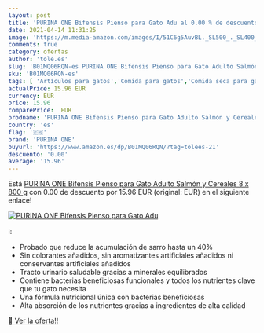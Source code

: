 ```yaml
---
layout: post
title: 'PURINA ONE Bifensis Pienso para Gato Adu al 0.00 % de descuento'
date: 2021-04-14 11:31:25
image: 'https://m.media-amazon.com/images/I/51C6g5AuvBL._SL500_._SL400_.jpg'
comments: true
category: ofertas
author: 'tole.es'
slug: 'B01MQ06RQN-es PURINA ONE Bifensis Pienso para Gato Adulto Salmón y...'
sku: 'B01MQ06RQN-es'
tags: [ 'Artículos para gatos','Comida para gatos','Comida seca para gatos','Productos para mascotas','purina','purina one', ]
actualPrice: 15.96 EUR
currency: EUR
price: 15.96
comparePrice:  EUR
prodname: 'PURINA ONE Bifensis Pienso para Gato Adulto Salmón y Cereales 8 x 800 g'
country: 'es'
flag: '🇪🇸'
brand: 'PURINA ONE'
buyurl: 'https://www.amazon.es/dp/B01MQ06RQN/?tag=tolees-21'
descuento: '0.00'
average: '15.96'
---
```


Está [PURINA ONE Bifensis Pienso para Gato Adulto Salmón y Cereales 8 x 800 g](https://www.amazon.es/dp/B01MQ06RQN/?tag=tolees-21) con 0.00 de descuento por 15.96 EUR (original:  EUR) en el siguiente enlace!

[![PURINA ONE Bifensis Pienso para Gato Adu](https://m.media-amazon.com/images/I/51C6g5AuvBL._SL500_._SL400_.jpg)](https://www.amazon.es/dp/B01MQ06RQN/?tag=tolees-21)

ℹ️:

- Probado que reduce la acumulación de sarro hasta un 40%
- Sin colorantes añadidos, sin aromatizantes artificiales añadidos ni conservantes artificiales añadidos
- Tracto urinario saludable gracias a minerales equilibrados
- Contiene bacterias beneficiosas funcionales y todos los nutrientes clave que tu gato necesita
- Una fórmula nutricional única con bacterias beneficiosas
- Alta absorción de los nutrientes gracias a ingredientes de alta calidad

[🛒 Ver la oferta!!](https://www.amazon.es/dp/B01MQ06RQN/?tag=tolees-21)
